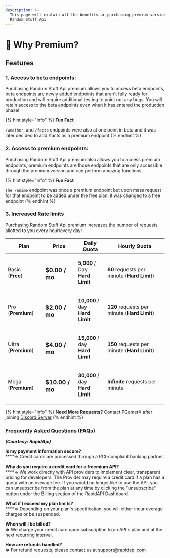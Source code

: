 ```yaml
---
description: >-
  This page will explain all the benefits or purchasing premium version of
  Random Stuff Api
---
```


# 🤔 Why Premium?

## Features

### 1. Access to beta endpoints:

Purchasing Random Stuff Api premium allows you to access beta endpoints, beta endpoints are newly added endpoints that aren't fully ready for production and will require additional testing to point out any bugs. You will retain access to the beta endpoints even when it has entered the production phase!&#x20;

{% hint style="info" %}
**Fun Fact**

`/weather`, and `/facts` endpoints were also at one point in beta and it was later decided to add /facts as a premium endpoint
{% endhint %}

### 2. Access to premium endpoints:&#x20;

Purchasing Random Stuff Api premium also allows you to access premium endpoints, premium endpoints are those endpoints that are only accessible through the premium version and can perform amazing functions.&#x20;

{% hint style="info" %}
**Fun Fact**&#x20;

`The /anime` endpoint was once a premium endpoint but upon mass request for that endpoint to be added under the free plan, it was changed to a free endpoint
{% endhint %}

### 3. Increased Rate limits

Purchasing Random Stuff Api premium increases the number of requests allotted to you every hour/every day!&#x20;

| Plan                                      | Price                | Daily Quota                                                         | Hourly Quota                                 |
| ----------------------------------------- | -------------------- | ------------------------------------------------------------------- | -------------------------------------------- |
| <p>Basic <br>(<strong>Free</strong>)</p>  | <h3>$0.00 / mo</h3>  | <p><strong>5,000</strong> / Day<br><strong>Hard Limit</strong></p>  | **60** requests per minute (**Hard Limit**)  |
| Pro (**Premium**)                         | <h3>$2.00 / mo</h3>  | <p><strong>10,000</strong> / day<br><strong>Hard Limit</strong></p> | **120** requests per minute (**Hard Limit**) |
| Ultra (**Premium**)                       | <h3>$4.00 / mo</h3>  | <p><strong>15,000</strong> / day<br><strong>Hard Limit</strong></p> | **150** requests per minute (**Hard Limit**) |
| <p>Mega<br>(<strong>Premium</strong>)</p> | <h3>$10.00 / mo</h3> | <p><strong>30,000</strong> / day<br><strong>Hard Limit</strong></p> | **Infinite** requests per minute             |

{% hint style="info" %}
**Need More Requests?** Contact PGamerX after joining [Discord Server](https://u.pgamerx.com/discord)
{% endhint %}

### Frequently Asked Questions (FAQs)&#x20;

_**(Courtesy: RapidApi)**_

**Is my payment information secure?**\
****=> Credit cards are processed through a PCI-compliant banking partner.

**Why do you require a credit card for a freemium API?**\
****=> We work directly with API providers to implement clear, transparent pricing for developers. The Provider may require a credit card if a plan has a quota with an overage fee. If you would no longer like to use the API, you can unsubscribe from the plan at any time by clicking the "unsubscribe" button under the Billing section of the RapidAPI Dashboard.

**What if I exceed my plan limits?**\
****=> Depending on your plan's specification, you will either incur overage charges or be suspended.

**When will I be billed?**\
**=>** We charge your credit card upon subscription to an API's plan and at the next recurring interval.

**How are refunds handled?**\
**=>** For refund requests, please contact us at support@rapidapi.com
